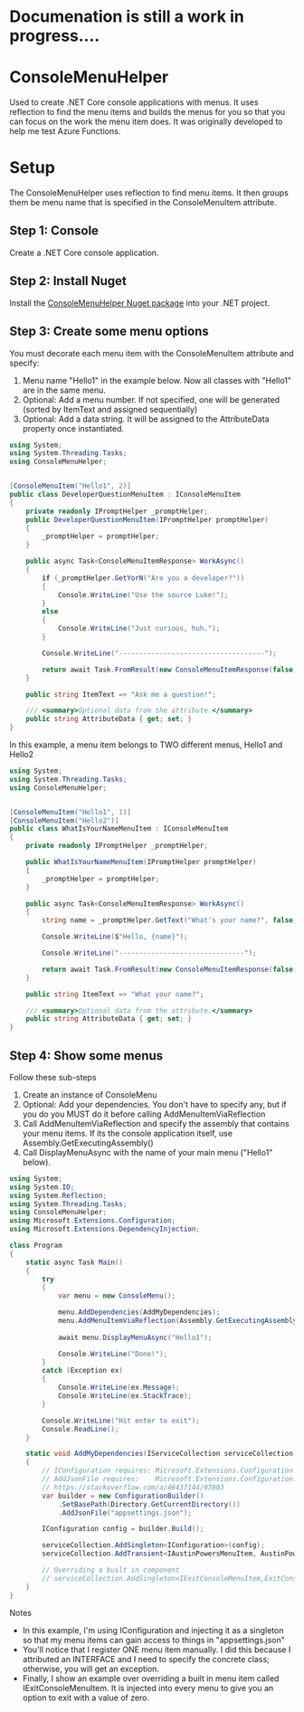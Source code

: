 # Documenation is still a work in progress....

# ConsoleMenuHelper
Used to create .NET Core console applications with menus.  It uses reflection to find the menu items and builds the menus for you so that you can focus on the work the menu item does.  It was originally developed to help me test Azure Functions.

# Setup 
The ConsoleMenuHelper uses reflection to find menu items.  It then groups them be menu name that is specified in the ConsoleMenuItem attribute.

## Step 1: Console
Create a .NET Core console application.

## Step 2: Install Nuget
Install the [ConsoleMenuHelper Nuget package](https://www.nuget.org/packages/ConsoleMenuHelper) into your .NET project.

## Step 3: Create some menu options
You must decorate each menu item with the ConsoleMenuItem attribute and specify:
1. Menu name "Hello1" in the example below.  Now all classes with "Hello1" are in the same menu.
1. Optional: Add a menu number.  If not specified, one will be generated (sorted by ItemText and assigned sequentially)
1. Optional: Add a data string.  It will be assigned to the AttributeData property once instantiated.
```csharp
using System;
using System.Threading.Tasks;
using ConsoleMenuHelper;


[ConsoleMenuItem("Hello1", 2)]
public class DeveloperQuestionMenuItem : IConsoleMenuItem
{
	private readonly IPromptHelper _promptHelper;
	public DeveloperQuestionMenuItem(IPromptHelper promptHelper)
	{
		_promptHelper = promptHelper;
	}

	public async Task<ConsoleMenuItemResponse> WorkAsync()
	{
		if (_promptHelper.GetYorN("Are you a developer?"))
		{
			Console.WriteLine("Use the source Luke!");
		}
		else
		{
			Console.WriteLine("Just curious, huh.");
		}

		Console.WriteLine("------------------------------------");

		return await Task.FromResult(new ConsoleMenuItemResponse(false, false));
	}

	public string ItemText => "Ask me a question!";

	/// <summary>Optional data from the attribute.</summary>
	public string AttributeData { get; set; }
}
```


In this example, a menu item belongs to TWO different menus, Hello1 and Hello2
```csharp
using System;
using System.Threading.Tasks;
using ConsoleMenuHelper;


[ConsoleMenuItem("Hello1", 1)]
[ConsoleMenuItem("Hello2")]
public class WhatIsYourNameMenuItem : IConsoleMenuItem
{
	private readonly IPromptHelper _promptHelper;

	public WhatIsYourNameMenuItem(IPromptHelper promptHelper)
	{
		_promptHelper = promptHelper;
	}

	public async Task<ConsoleMenuItemResponse> WorkAsync()
	{
		string name = _promptHelper.GetText("What's your name?", false, true);

		Console.WriteLine($"Hello, {name}");

		Console.WriteLine("-------------------------------");

		return await Task.FromResult(new ConsoleMenuItemResponse(false, false));
	}

	public string ItemText => "What your name?";

	/// <summary>Optional data from the attribute.</summary>
	public string AttributeData { get; set; }
}
```


## Step 4: Show some menus
Follow these sub-steps
1. Create an instance of ConsoleMenu
1. Optional: Add your dependencies.  You don't have to specify any, but if you do you MUST do it before calling AddMenuItemViaReflection
1. Call AddMenuItemViaReflection and specify the assembly that contains your menu items.  If its the console application itself, use Assembly.GetExecutingAssembly()
1. Call  DisplayMenuAsync with the name of your main menu ("Hello1" below).

```csharp
using System;
using System.IO;
using System.Reflection;
using System.Threading.Tasks;
using ConsoleMenuHelper;
using Microsoft.Extensions.Configuration;
using Microsoft.Extensions.DependencyInjection;

class Program
{
	static async Task Main()
	{
		try
		{
			var menu = new ConsoleMenu();

			menu.AddDependencies(AddMyDependencies);
			menu.AddMenuItemViaReflection(Assembly.GetExecutingAssembly()); 
		
			await menu.DisplayMenuAsync("Hello1");

			Console.WriteLine("Done!");
		}
		catch (Exception ex)
		{
			Console.WriteLine(ex.Message);
			Console.WriteLine(ex.StackTrace);
		}

		Console.WriteLine("Hit enter to exit");
		Console.ReadLine();
	}

	static void AddMyDependencies(IServiceCollection serviceCollection)
	{
		// IConfiguration requires: Microsoft.Extensions.Configuration NuGet package
		// AddJsonFile requires:    Microsoft.Extensions.Configuration.Json NuGet package
		// https://stackoverflow.com/a/46437144/97803
		var builder = new ConfigurationBuilder()
			.SetBasePath(Directory.GetCurrentDirectory())
			.AddJsonFile("appsettings.json");

		IConfiguration config = builder.Build();

		serviceCollection.AddSingleton<IConfiguration>(config);
		serviceCollection.AddTransient<IAustinPowersMenuItem, AustinPowersMenuItem>();

		// Overriding a built in component
		// serviceCollection.AddSingleton<IExitConsoleMenuItem,ExitConsoleOverrideMenuItem>();
	}
}
```

Notes
- In this example, I'm using IConfiguration and injecting it as a singleton so that my menu items can gain access to things in "appsettings.json"
- You'll notice that I register ONE menu item manually. I did this because I attributed an INTERFACE and I need to specify the concrete class; otherwise, you will get an exception.
- Finally, I show an example over overriding a built in menu item called IExitConsoleMenuItem.  It is injected into every menu to give you an option to exit with a value of zero.


